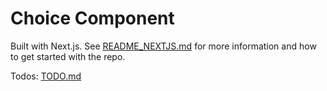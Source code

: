 # Choice Component

Built with Next.js. See [README_NEXTJS.md](README_NEXTJS.md) for more information and how to get started with the repo.

Todos: [TODO.md](TODO.md)
